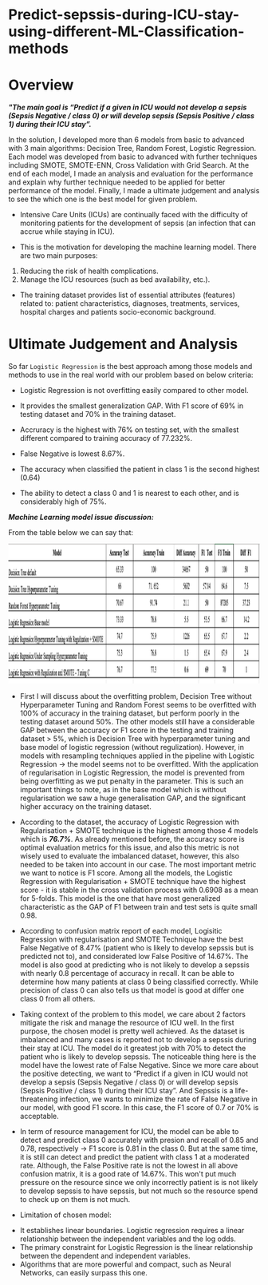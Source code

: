 # Predict-sepssis-during-ICU-stay-using-different-ML-Classification-methods

# Overview

***"The main goal is “Predict if a given in ICU would not develop a sepsis (Sepsis Negative / class 0) or will develop sepsis (Sepsis Positive / class 1) during their ICU stay”.***

In the solution, I developed more than 6 models from basic to advanced with 3 main algorithms: Decision Tree, Random Forest, Logistic Regression. Each model was developed from basic to advanced with further techniques including SMOTE, SMOTE-ENN, Cross Validation with Grid Search. 
At the end of each model, I made an analysis and evaluation for the performance and explain why further technique needed to be applied for better performance of the model. Finally, I made a ultimate judgement and analysis to see the which one is the best model for given problem. 


* Intensive Care Units (ICUs) are continually faced with the difficulty of monitoring patients for the development of sepsis (an infection that can accrue while staying in ICU).

* This is the motivation for developing the machine learning model. There are two main purposes: 

1. Reducing the risk of health complications.
2. Manage the ICU resources (such as bed availability, etc.).

* The training dataset provides list of essential attributes (features) related to: patient characteristics, diagnoses, treatments, services, hospital charges and patients socio-economic background.



# Ultimate Judgement and Analysis
So far `Logistic Regression` is the best approach among those models and methods to use in the real world with our problem based on below criteria: 
* Logistic Regression is not overfitting easily compared to other model. 

* It provides the smallest generalization GAP. With F1 score of 69% in testing dataset and 70% in the training dataset. 

* Accruracy is the highest with 76% on testing set, with the smallest different compared to training accuracy of 77.232%. 

* False Negative is lowest 8.67%. 

* The accuracy when classified the patient in class 1 is the second highest (0.64)

* The ability to detect a class 0 and 1 is nearest to each other, and is considerably high of 75%. 

***Machine Learning model issue discussion:***

From the table below we can say that: 

<img src="Machine Learning 2/Model_Comparison.png" alt="Table compares all models" style="height: 280px; width:850px;"/>

* First I will discuss about the overfitting problem, Decision Tree without Hyperparameter Tuning and Random Forest seems to be overfitted with 100% of accuracy in the training dataset, but perform poorly in the testing dataset around 50%. The other models still have a considerable GAP between the accuracy or F1 score in the testing and training dataset  > 5%, which is Decision Tree with hyperparameter tuning and base model of logistic regression (without regulization). However, in models with resampling techniques applied in the pipeline with Logistic Regression -> the model seems not to be overfitted. With the application of regularisation in Logistic Regression, the model is prevented from being overfitting as we put penalty in the parameter. This is such an important things to note, as in the base model which is without regularisation we saw a huge generalisation GAP, and the significant higher accuracy on the training dataset. 

* According to the dataset, the accuracy of Logistic Regression with Regularisation + SMOTE technique is the highest among those 4 models which is ***76.7%***. As already mentioned before, the accuracy score is optimal evaluation metrics for this issue, and also this metric is not wisely used to evaluate the imbalanced dataset, however, this also needed to be taken into account in our case. 
The most important metric we want to notice is F1 score. Among all the models, the Logistic Regression with Regularisation + SMOTE technique have the highest score - it is stable in the cross validation process with 0.6908 as a mean for 5-folds.  This model is the one that have most generalized characteristic as the GAP of F1 between train and test sets is quite small 0.98. 

* According to confusion matrix report of each model, Logisitic Regression with regularisation and SMOTE Technique have the best False Negative of 8.47% (patient who is likely to develop sepssis but is predicted not to), and considerated low False Positive of 14.67%. The model is also good at predicting who is not likely to develop a sepssis with nearly 0.8 percentage of accuracy in recall. It can be able to determine how many patients at class 0 being classified correctly. While precision of class 0 can also tells us that model is good at  differ one class 0  from all others. 
* Taking context of the problem to this model, we care about 2 factors mitigate the risk and manage the resource of ICU well. In the first purpose, the chosen model is pretty well achieved. As the dataset is imbalanced and many cases is reported not to develop a sepssis during their stay at ICU. The model do it greatest job with 70% to detect the patient who is likely to develop sepssis. The noticeable thing here is the model have the lowest rate of False Negative. Since we more care about the positive detecting, we want to “Predict if a given in ICU would not develop a sepsis (Sepsis Negative / class 0) or will develop sepsis (Sepsis Positive / class 1) during their ICU stay”. And Sepssis is a life-threatening infection, we wants to minimize the rate of False Negative in our model, with good F1 score. In this case, the F1 score of 0.7 or 70% is acceptable.
* In term of resource management for ICU, the model can be able to detect and predict class 0 accurately with presion and recall of 0.85 and 0.78, respectively -> F1 score is 0.81 in the class 0. But at the same time, it is still can detect and predict the patient with class 1 at a moderated rate. Although, the False Positive rate is not the lowest in all above confusion matrix, it is a good rate of 14.67%. This won't put much pressure on the resource since we only incorrectly patient is is not likely to develop sepssis to have sepssis, but not much so the resource spend to check up on them is not much. 

* Limitation of chosen model: 
- It establishes linear boundaries. Logistic regression requires a linear relationship between the independent variables and the log odds.
- The primary constraint for Logistic Regression is the linear relationship between the dependent and independent variables.
- Algorithms that are more powerful and compact, such as Neural Networks, can easily surpass this one.



